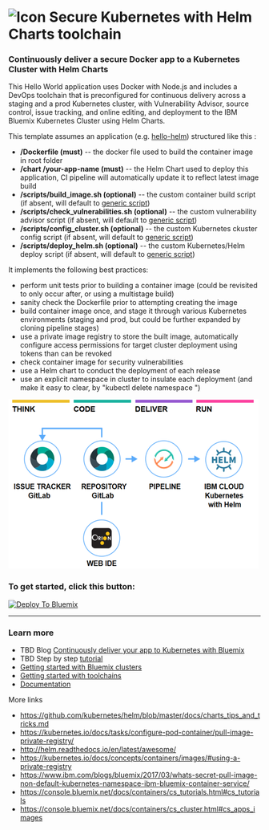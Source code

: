 # ![Icon](./.bluemix/secure-lock-kubernetes.png) Secure Kubernetes with Helm Charts toolchain


### Continuously deliver a secure Docker app to a Kubernetes Cluster with Helm Charts
This Hello World application uses Docker with Node.js and includes a DevOps toolchain that is preconfigured for continuous delivery across a staging and a prod Kubernetes cluster, with Vulnerability Advisor, source control, issue tracking, and online editing, and deployment to the IBM Bluemix Kubernetes Cluster using Helm Charts.

This template assumes an application (e.g. [hello-helm](https://github.com/open-toolchain/hello-helm)) structured like this  :
- **/Dockerfile (must)** -- the docker file used to build the container image in root folder
- **/chart /your-app-name  (must)** -- the Helm Chart used to deploy this application, CI pipeline will automatically update it to reflect latest image build
- **/scripts/build_image.sh (optional)** -- the custom container build script (if absent, will default to [generic script](https://github.com/open-toolchain/simple-helm-toolchain/blob/master/scripts/build_image.sh))
- **/scripts/check_vulnerabilities.sh (optional)** -- the custom vulnerability advisor script (if absent, will default to [generic script](https://github.com/open-toolchain/simple-helm-toolchain/blob/master/scripts/check_vulnerabilities.sh))
- **/scripts/config_cluster.sh (optional)** -- the custom Kubernetes ckuster config script (if absent, will default to [generic script](https://github.com/open-toolchain/simple-helm-toolchain/blob/master/scripts/config_cluster.sh))
- **/scripts/deploy_helm.sh (optional)** -- the custom Kubernetes/Helm deploy script (if absent, will default to [generic script](https://github.com/open-toolchain/simple-helm-toolchain/blob/master/scripts/deploy_helm.sh))

It implements the following best practices:
- perform unit tests prior to building a container image (could be revisited to only occur after, or using a multistage build)
- sanity check the Dockerfile prior to attempting creating the image
- build container image once, and stage it through various Kubernetes environments (staging and prod, but could be further expanded by cloning pipeline stages)
- use a private image registry to store the built image, automatically configure access permissions for target cluster deployment using tokens than can be revoked
- check container image for security vulnerabilities
- use a Helm chart to conduct the deployment of each release
- use an explicit namespace in cluster to insulate each deployment (and make it easy to clear, by "kubectl delete namespace <name>")

![Icon](./.bluemix/toolchain.png)

### To get started, click this button:
[![Deploy To Bluemix](https://console.bluemix.net/devops/graphics/create_toolchain_button.png)](https://console.bluemix.net/devops/setup/deploy/?repository=https%3A//github.com/open-toolchain/simple-helm-toolchain)

---
### Learn more 

* TBD Blog [Continuously deliver your app to Kubernetes with Bluemix](https://www.ibm.com/blogs/bluemix/2017/07/continuously-deliver-your-app-to-kubernetes-with-bluemix/)
* TBD Step by step [tutorial](https://www.ibm.com/devops/method/tutorials/tc_secure_kube)
* [Getting started with Bluemix clusters](https://console.bluemix.net/docs/containers/container_index.html?pos=2)
* [Getting started with toolchains](https://bluemix.net/devops/getting-started)
* [Documentation](https://console.ng.bluemix.net/docs/services/ContinuousDelivery/index.html?pos=2)

More links
* https://github.com/kubernetes/helm/blob/master/docs/charts_tips_and_tricks.md
* https://kubernetes.io/docs/tasks/configure-pod-container/pull-image-private-registry/
* http://helm.readthedocs.io/en/latest/awesome/
* https://kubernetes.io/docs/concepts/containers/images/#using-a-private-registry
* https://www.ibm.com/blogs/bluemix/2017/03/whats-secret-pull-image-non-default-kubernetes-namespace-ibm-bluemix-container-service/
* https://console.bluemix.net/docs/containers/cs_tutorials.html#cs_tutorials
* https://console.bluemix.net/docs/containers/cs_cluster.html#cs_apps_images
